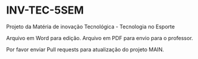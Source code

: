 # INV-TEC-5SEM
Projeto da Matéria de inovação Tecnológica - Tecnologia no Esporte

Arquivo em Word para edição.
Arquivo em PDF para envio para o professor.


Por favor enviar Pull requests para atualização do projeto MAIN.

